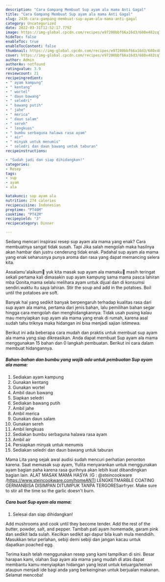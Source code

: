```yaml
---
description: "Cara Gampang Membuat Sup ayam ala mama Anti Gagal"
title: "Cara Gampang Membuat Sup ayam ala mama Anti Gagal"
slug: 2436-cara-gampang-membuat-sup-ayam-ala-mama-anti-gagal
category: Uncategorized
date: 2022-03-31T12:52:17.779Z
image: https://img-global.cpcdn.com/recipes/e97200bbf66a16d3/680x482cq70/sup-ayam-ala-mama-foto-resep-utama.jpg
hideToc: false
enableToc: true
enableTocContent: false
thumbnail: https://img-global.cpcdn.com/recipes/e97200bbf66a16d3/680x482cq70/sup-ayam-ala-mama-foto-resep-utama.jpg
cover: https://img-global.cpcdn.com/recipes/e97200bbf66a16d3/680x482cq70/sup-ayam-ala-mama-foto-resep-utama.jpg
author: Admin
authorAv: notfound
ratingvalue: 3.9
reviewcount: 21
recipeingredient:
- " ayam kampung"
- " kentang"
- " wortel"
- " daun bawang"
- " seledri"
- " bawang putih"
- " jahe"
- " merica"
- " daun salam"
- " sereh"
- " lengkuas"
- " bumbu serbaguna halawa rasa ayam"
- " air"
- " minyak untuk menumis"
- " seledri dan daun bawang untuk taburan"
recipeinstructions:

- "Sudah jadi dan siap dihidangkan!"
categories:
- Resep
tags:
- sup
- ayam
- ala

katakunci: sup ayam ala 
nutrition: 274 calories
recipecuisine: Indonesian
preptime: "PT40M"
cooktime: "PT42M"
recipeyield: "3"
recipecategory: Dinner

---
```



Sedang mencari inspirasi resep sup ayam ala mama yang enak? Cara membuatnya sangat tidak susah. Tapi Jika salah mengolah maka hasilnya akan hambar dan justru cenderung tidak enak. Padahal sup ayam ala mama yang enak seharusnya punya aroma dan rasa yang dapat memancing selera kita.


Assalamu&#39;alaikum🙏 yuk kita masak sup ayam ala mamaku🥰 masih teringat sekali pertama kali dimasakin sup ayam kampung sama mama pasca lahiran mba Qonita,mama selalu melihara ayam untuk dijual dan di konsumsi sendiri.waktu itu saya lahiran. Stir the soup and add in the potatoes. Boil until the potatoes are soft.

Banyak hal yang sedikit banyak berpengaruh terhadap kualitas rasa dari sup ayam ala mama, pertama dari jenis bahan, lalu pemilihan bahan segar hingga cara mengolah dan menghidangkannya. Tidak usah pusing kalau mau menyiapkan sup ayam ala mama yang enak di rumah, karena asal sudah tahu triknya maka hidangan ini bisa menjadi sajian istimewa.


Berikut ini ada beberapa cara mudah dan praktis untuk membuat sup ayam ala mama yang siap dikreasikan. Anda dapat membuat Sup ayam ala mama menggunakan 15 bahan dan 0 langkah pembuatan. Berikut ini cara dalam membuat hidangannya.

<!--inarticleads1-->

##### Bahan-bahan dan bumbu yang wajib ada untuk pembuatan Sup ayam ala mama:

1. Sediakan  ayam kampung
1. Gunakan  kentang
1. Gunakan  wortel
1. Ambil  daun bawang
1. Siapkan  seledri
1. Sediakan  bawang putih
1. Ambil  jahe
1. Ambil  merica
1. Gunakan  daun salam
1. Gunakan  sereh
1. Ambil  lengkuas
1. Sediakan  bumbu serbaguna halawa rasa ayam
1. Ambil  air
1. Persiapkan  minyak untuk menumis
1. Sediakan  seledri dan daun bawang untuk taburan


Mama Lita yang sejak awal audisi sudah mencuri perhatian penonton karena. Saat memasak sup ayam, Yulita menyarankan untuk menggunakan ayam bagian paha karena rasa gurihnya akan lebih kuat dibandingkan bagian lain. ALAT MASAK MAMA HASYA :IG : @steincookware /https://www.steincookware.com/homeANTI LENGKETMARBLE COATING GERMANBISA DISIMPAN DITUMPUK TANPA TERGORESairfryer. Make sure to stir all the time so the garlic doesn&#39;t burn. 

<!--inarticleads2-->

##### Cara buat Sup ayam ala mama:


1. Selesai dan siap dihidangkan!

Add mushrooms and cook until they become tender. Add the rest of the butter, powder, salt, and pepper. Tambah pati ayam homemade, garam pink dan sedikit lada sulah. Kecilkan sedikit api dapur bila kuah mula mendidih. Masukkan telur perlahan, sebiji demi sebiji dan jangan kacau untuk dapatkan poached egg. 

Terima kasih telah menggunakan resep yang kami tampilkan di sini. Besar harapan kami, olahan Sup ayam ala mama yang mudah di atas dapat membantu kamu menyiapkan hidangan yang lezat untuk keluarga/teman ataupun menjadi ide bagi anda yang berkeinginan untuk berjualan makanan. Selamat mencoba!
